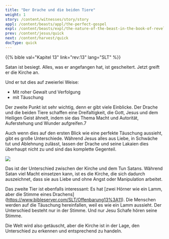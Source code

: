 ```yaml
---
title: "Der Drache und die beiden Tiere"
weight: 1
story: /content/witnesses/story/story
appl: /content/beasts/appl/the-perfect-gospel
expl: /content/beasts/expl/the-nature-of-the-beast-in-the-book-of-revelation
prev: /content/jesus/quick
next: /content/harvest/quick
docType: quick
---
```

{{% bible val="Kapitel 13" link="rev:13" lang="SLT" %}}

Satan ist besiegt. Alles, was er angefangen hat, ist gescheitert. Jetzt greift er die Kirche an.

Und er tut dies auf zweierlei Weise:
- Mit roher Gewalt und Verfolgung
- mit Täuschung

Der zweite Punkt ist sehr wichtig, denn er gibt viele Einblicke. Der Drache und die beiden Tiere schaffen eine Dreifaltigkeit, die Gott, Jesus und dem Heiligen Geist ähnelt, indem sie das Thema Macht und Autorität, Auferstehung und Wunder aufgreifen.7

Auch wenn dies auf den ersten Blick wie eine perfekte Täuschung aussieht, gibt es große Unterschiede. Während Jesus alles aus Liebe, in Schwäche tut und Ablehnung zulässt, lassen der Drache und seine Lakaien dies überhaupt nicht zu und sind das komplette Gegenteil.

![](/images/trinity_de.jpg)

Das ist der Unterschied zwischen der Kirche und dem Tun Satans. Während Satan viel Macht einsetzen kann, ist es die Kirche, die sich dadurch auszeichnet, dass sie aus Liebe und ohne Angst oder Manipulation arbeitet. 

Das zweite Tier ist ebenfalls interessant: Es hat [zwei Hörner wie ein Lamm, aber die Stimme eines Drachens] (https://www.bibleserver.com/SLT/Offenbarung13%3A11). Die Menschen werden auf die Täuschung hereinfallen, weil es wie ein Lamm aussieht. Der Unterschied besteht nur in der Stimme. Und nur Jesu Schafe hören seine Stimme.

Die Welt wird also getäuscht, aber die Kirche ist in der Lage, den Unterschied zu erkennen und entsprechend zu handeln.